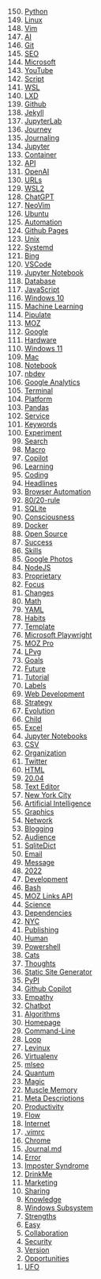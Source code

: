 <ol start='150' reversed>
<li><a href="/python/">Python</a></li>
<li><a href="/linux/">Linux</a></li>
<li><a href="/vim/">Vim</a></li>
<li><a href="/ai/">AI</a></li>
<li><a href="/git/">Git</a></li>
<li><a href="/seo/">SEO</a></li>
<li><a href="/microsoft/">Microsoft</a></li>
<li><a href="/youtube/">YouTube</a></li>
<li><a href="/script/">Script</a></li>
<li><a href="/wsl/">WSL</a></li>
<li><a href="/lxd/">LXD</a></li>
<li><a href="/github/">Github</a></li>
<li><a href="/jekyll/">Jekyll</a></li>
<li><a href="/jupyterlab/">JupyterLab</a></li>
<li><a href="/journey/">Journey</a></li>
<li><a href="/journaling/">Journaling</a></li>
<li><a href="/jupyter/">Jupyter</a></li>
<li><a href="/container/">Container</a></li>
<li><a href="/api/">API</a></li>
<li><a href="/openai/">OpenAI</a></li>
<li><a href="/url/">URLs</a></li>
<li><a href="/wsl2/">WSL2</a></li>
<li><a href="/chatgpt/">ChatGPT</a></li>
<li><a href="/neovim/">NeoVim</a></li>
<li><a href="/ubuntu/">Ubuntu</a></li>
<li><a href="/automation/">Automation</a></li>
<li><a href="/github-pages/">Github Pages</a></li>
<li><a href="/unix/">Unix</a></li>
<li><a href="/systemd/">Systemd</a></li>
<li><a href="/bing/">Bing</a></li>
<li><a href="/vscode/">VSCode</a></li>
<li><a href="/jupyter-notebook/">Jupyter Notebook</a></li>
<li><a href="/database/">Database</a></li>
<li><a href="/javascript/">JavaScript</a></li>
<li><a href="/windows-10/">Windows 10</a></li>
<li><a href="/machine-learning/">Machine Learning</a></li>
<li><a href="/pipulate/">Pipulate</a></li>
<li><a href="/moz/">MOZ</a></li>
<li><a href="/google/">Google</a></li>
<li><a href="/hardware/">Hardware</a></li>
<li><a href="/windows-11/">Windows 11</a></li>
<li><a href="/mac/">Mac</a></li>
<li><a href="/notebook/">Notebook</a></li>
<li><a href="/nbdev/">nbdev</a></li>
<li><a href="/google-analytics/">Google Analytics</a></li>
<li><a href="/terminal/">Terminal</a></li>
<li><a href="/platform/">Platform</a></li>
<li><a href="/panda/">Pandas</a></li>
<li><a href="/service/">Service</a></li>
<li><a href="/keywords/">Keywords</a></li>
<li><a href="/experiment/">Experiment</a></li>
<li><a href="/search/">Search</a></li>
<li><a href="/macro/">Macro</a></li>
<li><a href="/copilot/">Copilot</a></li>
<li><a href="/learning/">Learning</a></li>
<li><a href="/coding/">Coding</a></li>
<li><a href="/headline/">Headlines</a></li>
<li><a href="/browser-automation/">Browser Automation</a></li>
<li><a href="/80-20-rule/">80/20-rule</a></li>
<li><a href="/sqlite/">SQLite</a></li>
<li><a href="/consciousness/">Consciousness</a></li>
<li><a href="/docker/">Docker</a></li>
<li><a href="/open-source/">Open Source</a></li>
<li><a href="/success/">Success</a></li>
<li><a href="/skill/">Skills</a></li>
<li><a href="/google-photos/">Google Photos</a></li>
<li><a href="/nodejs/">NodeJS</a></li>
<li><a href="/proprietary/">Proprietary</a></li>
<li><a href="/focus/">Focus</a></li>
<li><a href="/change/">Changes</a></li>
<li><a href="/math/">Math</a></li>
<li><a href="/yaml/">YAML</a></li>
<li><a href="/habit/">Habits</a></li>
<li><a href="/template/">Template</a></li>
<li><a href="/microsoft-playwright/">Microsoft Playwright</a></li>
<li><a href="/moz-pro/">MOZ Pro</a></li>
<li><a href="/lpvg/">LPvg</a></li>
<li><a href="/goal/">Goals</a></li>
<li><a href="/future/">Future</a></li>
<li><a href="/tutorial/">Tutorial</a></li>
<li><a href="/label/">Labels</a></li>
<li><a href="/web-development/">Web Development</a></li>
<li><a href="/strategy/">Strategy</a></li>
<li><a href="/evolution/">Evolution</a></li>
<li><a href="/child/">Child</a></li>
<li><a href="/excel/">Excel</a></li>
<li><a href="/jupyter-notebooks/">Jupyter Notebooks</a></li>
<li><a href="/csv/">CSV</a></li>
<li><a href="/organization/">Organization</a></li>
<li><a href="/twitter/">Twitter</a></li>
<li><a href="/html/">HTML</a></li>
<li><a href="/20-04/">20.04</a></li>
<li><a href="/text-editor/">Text Editor</a></li>
<li><a href="/new-york-city/">New York City</a></li>
<li><a href="/artificial-intelligence/">Artificial Intelligence</a></li>
<li><a href="/graphic/">Graphics</a></li>
<li><a href="/network/">Network</a></li>
<li><a href="/blogging/">Blogging</a></li>
<li><a href="/audience/">Audience</a></li>
<li><a href="/sqlitedict/">SqliteDict</a></li>
<li><a href="/email/">Email</a></li>
<li><a href="/message/">Message</a></li>
<li><a href="/2022/">2022</a></li>
<li><a href="/development/">Development</a></li>
<li><a href="/bash/">Bash</a></li>
<li><a href="/moz-links-api/">MOZ Links API</a></li>
<li><a href="/science/">Science</a></li>
<li><a href="/dependency/">Dependencies</a></li>
<li><a href="/nyc/">NYC</a></li>
<li><a href="/publishing/">Publishing</a></li>
<li><a href="/human/">Human</a></li>
<li><a href="/powershell/">Powershell</a></li>
<li><a href="/cat/">Cats</a></li>
<li><a href="/thought/">Thoughts</a></li>
<li><a href="/static-site-generator/">Static Site Generator</a></li>
<li><a href="/pypi/">PyPI</a></li>
<li><a href="/github-copilot/">Github Copilot</a></li>
<li><a href="/empathy/">Empathy</a></li>
<li><a href="/chatbot/">Chatbot</a></li>
<li><a href="/algorithm/">Algorithms</a></li>
<li><a href="/homepage/">Homepage</a></li>
<li><a href="/command-line/">Command-Line</a></li>
<li><a href="/loop/">Loop</a></li>
<li><a href="/levinux/">Levinux</a></li>
<li><a href="/virtualenv/">Virtualenv</a></li>
<li><a href="/mlseo/">mlseo</a></li>
<li><a href="/quantum/">Quantum</a></li>
<li><a href="/magic/">Magic</a></li>
<li><a href="/muscle-memory/">Muscle Memory</a></li>
<li><a href="/meta-descriptions/">Meta Descriptions</a></li>
<li><a href="/productivity/">Productivity</a></li>
<li><a href="/flow/">Flow</a></li>
<li><a href="/internet/">Internet</a></li>
<li><a href="/vimrc/">.vimrc</a></li>
<li><a href="/chrome/">Chrome</a></li>
<li><a href="/journal-md/">Journal.md</a></li>
<li><a href="/error/">Error</a></li>
<li><a href="/imposter-syndrome/">Imposter Syndrome</a></li>
<li><a href="/drinkme/">DrinkMe</a></li>
<li><a href="/marketing/">Marketing</a></li>
<li><a href="/sharing/">Sharing</a></li>
<li><a href="/knowledge/">Knowledge</a></li>
<li><a href="/windows-subsystem/">Windows Subsystem</a></li>
<li><a href="/strength/">Strengths</a></li>
<li><a href="/easy/">Easy</a></li>
<li><a href="/collaboration/">Collaboration</a></li>
<li><a href="/security/">Security</a></li>
<li><a href="/version/">Version</a></li>
<li><a href="/opportunity/">Opportunities</a></li>
<li><a href="/ufo/">UFO</a></li>
</ol>
